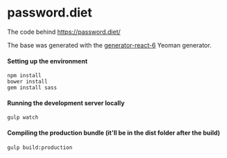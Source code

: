 # password.diet
The code behind https://password.diet/

The base was generated with the [generator-react-6](https://www.npmjs.com/package/generator-react-6) Yeoman generator.

#### Setting up the environment
```
npm install
bower install
gem install sass
```

#### Running the development server locally
```
gulp watch
```

#### Compiling the production bundle (it'll be in the dist folder after the build)
```
gulp build:production
```
